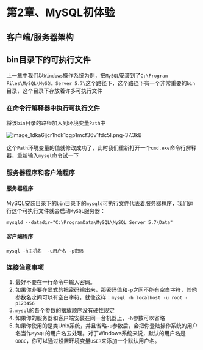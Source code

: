 # 第2章、MySQL初体验

## 客户端/服务器架构



## bin目录下的可执行文件

上一章中我们以`Windows`操作系统为例，把`MySQL`安装到了`C:\Program Files\MySQL\MySQL Server 5.7\`这个路径下，这个路径下有一个非常重要的`bin`目录，这个目录下存放着许多可执行文件



### 在命令行解释器中执行可执行文件

将该`bin`目录的路径加入到环境变量`Path`中

![image_1dka6jjcr1hdk1cgp1mcf36v1fdc5l.png-37.3kB](https://p1-jj.byteimg.com/tos-cn-i-t2oaga2asx/gold-user-assets/2019/9/11/16d1f7bea138369b~tplv-t2oaga2asx-jj-mark:2835:0:0:0:q75.awebp)

这个`Path`环境变量的值就修改成功了，此时我们重新打开一个`cmd.exe`命令行解释器，重新输入`mysql`命令试一下



### 服务器程序和客户端程序

#### 服务器程序

MySQL安装目录下的`bin`目录下的`mysqld`可执行文件代表着服务器程序，我们运行这个可执行文件就会启动`MySQL`服务器：

```
mysqld --datadir="C:\ProgramData\MySQL\MySQL Server 5.7\Data"
```

#### 客户端程序

```
mysql -h主机名  -u用户名 -p密码
```

### 连接注意事项

1. 最好不要在一行命令中输入密码。
2. 如果你非要在显式的把密码输出来，那密码值和`-p`之间不能有空白字符，其他参数名之间可以有空白字符，就像这样：`mysql -h localhost -u root -p123456`
3. `mysql`的各个参数的摆放顺序没有硬性规定
4. 如果你的服务器和客户端安装在同一台机器上，`-h`参数可以省略
5. 如果你使用的是类Unix系统，并且省略`-u`参数后，会把你登陆操作系统的用户名当作`MySQL`的用户名去处理。对于Windows系统来说，默认的用户名是`ODBC`，你可以通过设置环境变量`USER`来添加一个默认用户名。